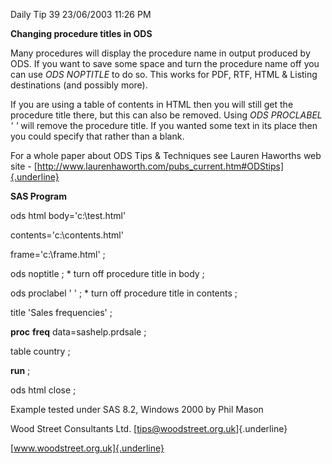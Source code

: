 Daily Tip 39 23/06/2003 11:26 PM

**Changing procedure titles in ODS**

Many procedures will display the procedure name in output produced by
ODS. If you want to save some space and turn the procedure name off you
can use *ODS NOPTITLE* to do so. This works for PDF, RTF, HTML & Listing
destinations (and possibly more).

If you are using a table of contents in HTML then you will still get the
procedure title there, but this can also be removed. Using *ODS
PROCLABEL ' '* will remove the procedure title. If you wanted some text
in its place then you could specify that rather than a blank.

For a whole paper about ODS Tips & Techniques see Lauren Haworths web
site -
[http://www.laurenhaworth.com/pubs_current.htm#ODStips]{.underline}

**SAS Program**

ods html body=\'c:\\test.html\'

contents=\'c:\\contents.html\'

frame=\'c:\\frame.html\' ;

ods noptitle ; \* turn off procedure title in body ;

ods proclabel \' \' ; \* turn off procedure title in contents ;

title \'Sales frequencies\' ;

**proc** **freq** data=sashelp.prdsale ;

table country ;

**run** ;

ods html close ;

Example tested under SAS 8.2, Windows 2000 by Phil Mason

Wood Street Consultants Ltd. [tips@woodstreet.org.uk]{.underline}

[www.woodstreet.org.uk]{.underline}
